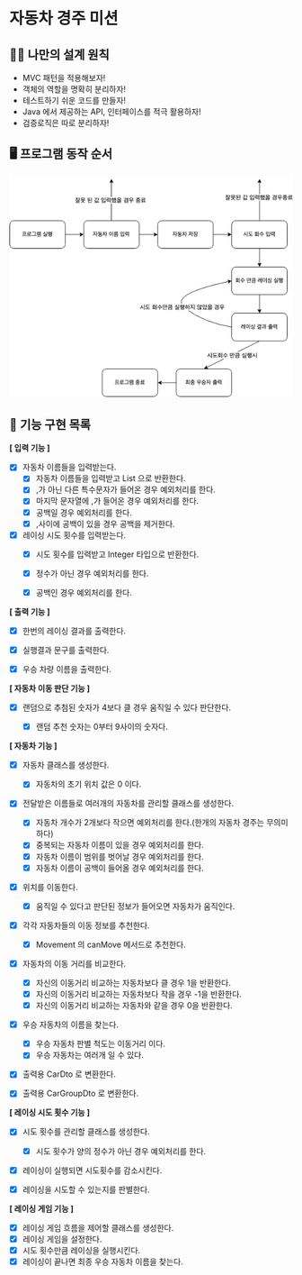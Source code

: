 # 자동차 경주 미션

## 🧑‍💻 나만의 설계 원칙

- MVC 패턴을 적용해보자!
- 객체의 역할을 명확히 분리하자!
- 테스트하기 쉬운 코드를 만들자!
- Java 에서 제공하는 API, 인터페이스를 적극 활용하자!
- 검증로직은 따로 분리하자!

## 🖥️ 프로그램 동작 순서

![flow](flow.png)

## 🎯 기능 구현 목록

**[ 입력 기능 ]**
- [x] 자동차 이름들을 입력받는다.
  - [x] 자동차 이름들을 입력받고 List<String> 으로 반환한다.
  - [x] ,가 아닌 다른 특수문자가 들어온 경우 예외처리를 한다.
  - [x] 마지막 문자열에 ,가 들어온 경우 예외처리를 한다.
  - [x] 공백일 경우 예외처리를 한다.
  - [x] ,사이에 공백이 있을 경우 공백을 제거한다.
- [x] 레이싱 시도 횟수를 입력받는다.
  - [x] 시도 횟수를 입력받고 Integer 타입으로 반환한다.
  - [x] 정수가 아닌 경우 예외처리를 한다.
  - [x] 공백인 경우 예외처리를 한다.


**[ 출력 기능 ]**
- [x] 한번의 레이싱 결과를 출력한다.
- [x] 실행결과 문구를 출력한다.
- [x] 우승 차량 이름을 출력한다.


**[ 자동차 이동 판단 기능 ]**
- [x] 랜덤으로 추첨된 숫자가 4보다 클 경우 움직일 수 있다 판단한다.
  - [x] 랜덤 추천 숫자는 0부터 9사이의 숫자다.


**[ 자동차 기능 ]**
- [x] 자동차 클래스를 생성한다.
  - [x] 자동차의 초기 위치 값은 0 이다.
- [x] 전달받은 이름들로 여러개의 자동차를 관리할 클래스를 생성한다.
  - [x] 자동차 개수가 2개보다 작으면 예외처리를 한다.(한개의 자동차 경주는 무의미하다)
  - [x] 중복되는 자동차 이름이 있을 경우 예외처리를 한다.
  - [x] 자동차 이름이 범위를 벗어날 경우 예외처리를 한다.
  - [x] 자동차 이름이 공백이 들어올 경우 예외처리를 한다.
- [x] 위치를 이동한다.
  - [x] 움직일 수 있다고 판단된 정보가 들어오면 자동차가 움직인다.
- [x] 각각 자동차들의 이동 정보를 추천한다.
  - [x] Movement 의 canMove 메서드로 추천한다.
- [x] 자동차의 이동 거리를 비교한다.
  - [x] 자신의 이동거리 비교하는 자동차보다 클 경우 1을 반환한다.
  - [x] 자신의 이동거리 비교하는 자동차보다 작을 경우 -1을 반환한다.
  - [x] 자신의 이동거리 비교하는 자동차와 같을 경우 0을 반환한다.
- [x] 우승 자동차의 이름을 찾는다.
  - [x] 우승 자동차 판별 척도는 이동거리 이다.
  - [x] 우승 자동차는 여러개 일 수 있다.
- [x] 출력용 CarDto 로 변환한다.
- [x] 출력용 CarGroupDto 로 변환한다.


**[ 레이싱 시도 횟수 기능 ]**
- [x] 시도 횟수를 관리할 클래스를 생성한다.
  - [x] 시도 횟수가 양의 정수가 아닌 경우 예외처리를 한다.
- [x] 레이싱이 실행되면 시도횟수를 감소시킨다.
- [x] 레이싱을 시도할 수 있는지를 판별한다.


**[ 레이싱 게임 기능 ]**
- [x] 레이싱 게임 흐름을 제어할 클래스를 생성한다.
- [x] 레이싱 게임을 설정한다.
- [x] 시도 횟수만큼 레이싱을 실행시킨다.
- [x] 레이싱이 끝나면 최종 우승 자동차 이름을 찾는다.
